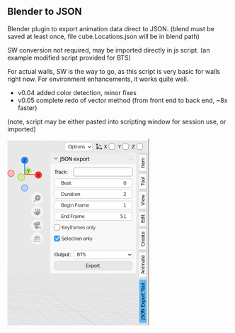 ## Blender to JSON
Blender plugin to export animation data direct to JSON. (blend must be saved at least once, file cube.Locations.json will be in blend path)

SW conversion not required, may be imported directly in js script. (an example modified script provided for BTS)

For actual walls, SW is the way to go, as this script is very basic for walls right now.
For environment enhancements, it works quite well.

- v0.04 added color detection, minor fixes
- v0.05 complete redo of vector method (from front end to back end, ~8x faster)

(note, script may be either pasted into scripting window for session use, or imported)

![](menu.png)
